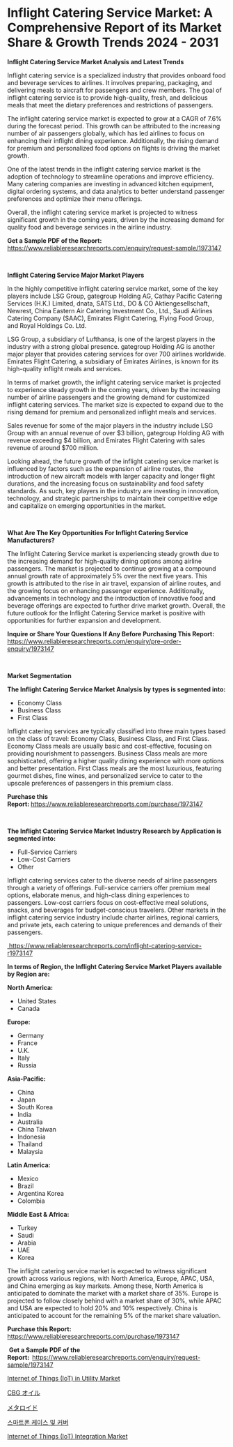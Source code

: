 <p><h1>Inflight Catering Service Market: A Comprehensive Report of its Market Share & Growth Trends 2024 - 2031</h1></p><p><strong>Inflight Catering Service Market Analysis and Latest Trends</strong></p>
<p><p>Inflight catering service is a specialized industry that provides onboard food and beverage services to airlines. It involves preparing, packaging, and delivering meals to aircraft for passengers and crew members. The goal of inflight catering service is to provide high-quality, fresh, and delicious meals that meet the dietary preferences and restrictions of passengers.</p><p>The inflight catering service market is expected to grow at a CAGR of 7.6% during the forecast period. This growth can be attributed to the increasing number of air passengers globally, which has led airlines to focus on enhancing their inflight dining experience. Additionally, the rising demand for premium and personalized food options on flights is driving the market growth.</p><p>One of the latest trends in the inflight catering service market is the adoption of technology to streamline operations and improve efficiency. Many catering companies are investing in advanced kitchen equipment, digital ordering systems, and data analytics to better understand passenger preferences and optimize their menu offerings.</p><p>Overall, the inflight catering service market is projected to witness significant growth in the coming years, driven by the increasing demand for quality food and beverage services in the airline industry.</p></p>
<p><strong>Get a Sample PDF of the Report:&nbsp;</strong> <a href="https://www.reliableresearchreports.com/enquiry/request-sample/1973147">https://www.reliableresearchreports.com/enquiry/request-sample/1973147</a></p>
<p>&nbsp;</p>
<p><strong>Inflight Catering Service Major Market Players</strong></p>
<p><p>In the highly competitive inflight catering service market, some of the key players include LSG Group, gategroup Holding AG, Cathay Pacific Catering Services (H.K.) Limited, dnata, SATS Ltd., DO & CO Aktiengesellschaft, Newrest, China Eastern Air Catering Investment Co., Ltd., Saudi Airlines Catering Company (SAAC), Emirates Flight Catering, Flying Food Group, and Royal Holdings Co. Ltd.</p><p>LSG Group, a subsidiary of Lufthansa, is one of the largest players in the industry with a strong global presence. gategroup Holding AG is another major player that provides catering services for over 700 airlines worldwide. Emirates Flight Catering, a subsidiary of Emirates Airlines, is known for its high-quality inflight meals and services.</p><p>In terms of market growth, the inflight catering service market is projected to experience steady growth in the coming years, driven by the increasing number of airline passengers and the growing demand for customized inflight catering services. The market size is expected to expand due to the rising demand for premium and personalized inflight meals and services.</p><p>Sales revenue for some of the major players in the industry include LSG Group with an annual revenue of over $3 billion, gategroup Holding AG with revenue exceeding $4 billion, and Emirates Flight Catering with sales revenue of around $700 million.</p><p>Looking ahead, the future growth of the inflight catering service market is influenced by factors such as the expansion of airline routes, the introduction of new aircraft models with larger capacity and longer flight durations, and the increasing focus on sustainability and food safety standards. As such, key players in the industry are investing in innovation, technology, and strategic partnerships to maintain their competitive edge and capitalize on emerging opportunities in the market.</p></p>
<p>&nbsp;</p>
<p><strong>What Are The Key Opportunities For Inflight Catering Service Manufacturers?</strong></p>
<p><p>The Inflight Catering Service market is experiencing steady growth due to the increasing demand for high-quality dining options among airline passengers. The market is projected to continue growing at a compound annual growth rate of approximately 5% over the next five years. This growth is attributed to the rise in air travel, expansion of airline routes, and the growing focus on enhancing passenger experience. Additionally, advancements in technology and the introduction of innovative food and beverage offerings are expected to further drive market growth. Overall, the future outlook for the Inflight Catering Service market is positive with opportunities for further expansion and development.</p></p>
<p><strong>Inquire or Share Your Questions If Any Before Purchasing This Report:</strong> <a href="https://www.reliableresearchreports.com/enquiry/pre-order-enquiry/1973147">https://www.reliableresearchreports.com/enquiry/pre-order-enquiry/1973147</a></p>
<p>&nbsp;</p>
<p><strong>Market Segmentation</strong></p>
<p><strong>The Inflight Catering Service Market Analysis by types is segmented into:</strong></p>
<p><ul><li>Economy Class</li><li>Business Class</li><li>First Class</li></ul></p>
<p><p>Inflight catering services are typically classified into three main types based on the class of travel: Economy Class, Business Class, and First Class. Economy Class meals are usually basic and cost-effective, focusing on providing nourishment to passengers. Business Class meals are more sophisticated, offering a higher quality dining experience with more options and better presentation. First Class meals are the most luxurious, featuring gourmet dishes, fine wines, and personalized service to cater to the upscale preferences of passengers in this premium class.</p></p>
<p><strong>Purchase this Report:&nbsp;</strong><a href="https://www.reliableresearchreports.com/purchase/1973147">https://www.reliableresearchreports.com/purchase/1973147</a></p>
<p>&nbsp;</p>
<p><strong>The Inflight Catering Service Market Industry Research by Application is segmented into:</strong></p>
<p><ul><li>Full-Service Carriers</li><li>Low-Cost Carriers</li><li>Other</li></ul></p>
<p><p>Inflight catering services cater to the diverse needs of airline passengers through a variety of offerings. Full-service carriers offer premium meal options, elaborate menus, and high-class dining experiences to passengers. Low-cost carriers focus on cost-effective meal solutions, snacks, and beverages for budget-conscious travelers. Other markets in the inflight catering service industry include charter airlines, regional carriers, and private jets, each catering to unique preferences and demands of their passengers.</p></p>
<p><a href="https://www.reliableresearchreports.com/inflight-catering-service-r1973147">&nbsp;https://www.reliableresearchreports.com/inflight-catering-service-r1973147</a></p>
<p><strong>In terms of Region, the Inflight Catering Service Market Players available by Region are:</strong></p>
<p>
    <p> <strong> North America: </strong>
        <ul>
            <li>United States</li>
            <li>Canada</li>
        </ul>
        </p> 
    <p> <strong> Europe: </strong>
        <ul>
            <li>Germany</li>
            <li>France</li>
            <li>U.K.</li>
            <li>Italy</li>
            <li>Russia</li>
        </ul>
        </p> 
    <p> <strong> Asia-Pacific: </strong>
        <ul>
            <li>China</li>
            <li>Japan</li>
            <li>South Korea</li>
            <li>India</li>
            <li>Australia</li>
            <li>China Taiwan</li>
            <li>Indonesia</li>
            <li>Thailand</li>
            <li>Malaysia</li>
        </ul>
        </p> 
    <p> <strong> Latin America: </strong>
        <ul>
            <li>Mexico</li>
            <li>Brazil</li>
            <li>Argentina Korea</li>
            <li>Colombia</li>
        </ul>
        </p> 
    <p> <strong> Middle East & Africa: </strong>
        <ul>
            <li>Turkey</li>
            <li>Saudi</li>
            <li>Arabia</li>
            <li>UAE</li>
            <li>Korea</li>
        </ul>
    </p>
    </p>
<p><p>The inflight catering service market is expected to witness significant growth across various regions, with North America, Europe, APAC, USA, and China emerging as key markets. Among these, North America is anticipated to dominate the market with a market share of 35%. Europe is projected to follow closely behind with a market share of 30%, while APAC and USA are expected to hold 20% and 10% respectively. China is anticipated to account for the remaining 5% of the market share valuation.</p></p>
<p><strong>Purchase this Report: </strong><a href="https://www.reliableresearchreports.com/purchase/1973147">https://www.reliableresearchreports.com/purchase/1973147</a></p>
<p>&nbsp;<strong>Get a Sample PDF of the Report:&nbsp;&nbsp;</strong><a href="https://www.reliableresearchreports.com/enquiry/request-sample/1973147">https://www.reliableresearchreports.com/enquiry/request-sample/1973147</a></p>
<p><strong></strong></p>
<p><p><a href="https://github.com/nusratjahan12006/Market-Research-Report-List-1/blob/main/internet-of-things-iot-in-utility-market.md">Internet of Things (IoT) in Utility Market</a></p><p><a href="https://medium.com/@rluperjennette2024/cbg%E3%82%AA%E3%82%A4%E3%83%AB%E5%B8%82%E5%A0%B4%E3%81%AE%E8%A6%8F%E6%A8%A1%E3%81%AF-%E3%82%B0%E3%83%AD%E3%83%BC%E3%83%90%E3%83%AB%E6%A5%AD%E7%95%8C%E3%81%AB%E3%81%8A%E3%81%91%E3%82%8B%E6%9C%80%E9%81%A9%E3%81%AA%E3%83%9E%E3%83%BC%E3%82%B1%E3%83%86%E3%82%A3%E3%83%B3%E3%82%B0%E3%83%81%E3%83%A3%E3%83%8D%E3%83%AB%E3%82%92%E6%98%8E%E3%82%89%E3%81%8B%E3%81%AB%E3%81%97%E3%81%BE%E3%81%99-750e057afbb6">CBG オイル</a></p><p><a href="https://medium.com/@leeweir2009/%E9%87%91%E5%B1%9E%E3%83%AD%E3%82%A4%E3%83%89%E5%B8%82%E5%A0%B4-%E5%B8%82%E5%A0%B4%E3%82%B7%E3%82%A7%E3%82%A2-%E5%B8%82%E5%A0%B4%E5%8B%95%E5%90%91-%E3%81%9D%E3%81%97%E3%81%A6%E5%B0%86%E6%9D%A5%E6%88%90%E9%95%B7%E3%82%92%E6%8E%A2%E3%82%8B-156a96efc91e">メタロイド</a></p><p><a href="https://medium.com/@leigh462/%EC%8A%A4%EB%A7%88%ED%8A%B8%ED%8F%B0-%EC%BC%80%EC%9D%B4%EC%8A%A4-%EB%B0%8F-%EC%BB%A4%EB%B2%84-%EC%8B%9C%EC%9E%A5-%EC%9C%A0%ED%98%95-%EC%9D%91%EC%9A%A9-%EB%B0%8F-%EC%A7%80%EB%A6%AC%EC%97%90-%EB%8C%80%ED%95%9C-%ED%8F%AC%EA%B4%84%EC%A0%81-%ED%8F%89%EA%B0%80-f8be9c2f3351">스마트폰 케이스 및 커버</a></p><p><a href="https://github.com/JameTravis/Market-Research-Report-List-6/blob/main/internet-of-things-iot-integration-market.md">Internet of Things (IoT) Integration Market</a></p></p>